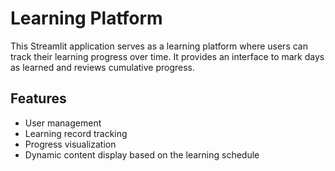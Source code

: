 # Learning Platform

This Streamlit application serves as a learning platform where users can track their learning progress over time. It provides an interface to mark days as learned and reviews cumulative progress.

## Features

- User management
- Learning record tracking
- Progress visualization
- Dynamic content display based on the learning schedule




